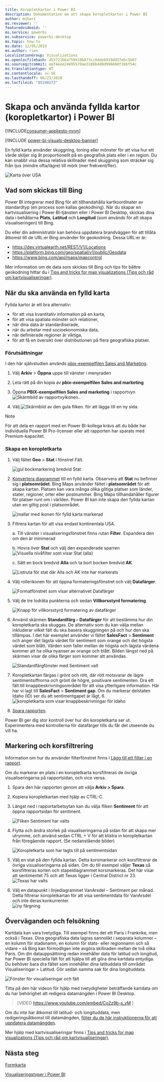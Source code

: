 ```yaml
---
title: Koropletkartor i Power BI
description: Dokumentation om att skapa koropletkartor i Power BI
author: mihart
ms.reviewer: ''
featuredvideoid: ''
ms.service: powerbi
ms.subservice: powerbi-desktop
ms.topic: how-to
ms.date: 12/05/2019
ms.author: rien
LocalizationGroup: Visualizations
ms.openlocfilehash: d53721b6a759410b873cc04deb919dd37ebc5b07
ms.sourcegitcommit: eef4eee24695570ae3186b4d8d99660df16bf54c
ms.translationtype: HT
ms.contentlocale: sv-SE
ms.lasthandoff: 06/23/2020
ms.locfileid: "85240273"
---
```

# <a name="create-and-use-filled-maps-choropleth-maps-in-power-bi"></a>Skapa och använda fyllda kartor (koropletkartor) i Power BI

[!INCLUDE[consumer-appliesto-nyyn](../includes/consumer-appliesto-nyyn.md)]

[!INCLUDE [power-bi-visuals-desktop-banner](../includes/power-bi-visuals-desktop-banner.md)]

En fylld karta använder skuggning, toning eller mönster för att visa hur ett värde skiljer sig åt proportionellt på en geografisk plats eller i en region.  Du kan snabbt visa dessa relativa skillnader med skuggning som sträcker sig från ljus (mindre ofta/lägre) till mörk (mer frekvent/fler).    

![Karta över USA](media/power-bi-visualization-filled-maps-choropleths/large-map.png)

## <a name="what-is-sent-to-bing"></a>Vad som skickas till Bing
Power BI integrerar med Bing för att tillhandahålla kartkoordinater av standardtyp (en process som kallas geokodning). När du skapar en kartvisualisering i Power BI-tjänsten eller i Power BI Desktop, skickas dina data i behållarna **Plats**, **Latitud** och **Longitud** (som används för att skapa visualiseringen) till Bing.

Du eller din administratör kan behöva uppdatera brandväggen för att tillåta åtkomst till de URL:er Bing använder för geokodning.  Dessa URL:er är:
- https://dev.virtualearth.net/REST/V1/Locations    
- https://platform.bing.com/geo/spatial/v1/public/Geodata    
- https://www.bing.com/api/maps/mapcontrol

Mer information om de data som skickas till Bing och tips för bättre geokodning hittar du i [Tips and tricks for map visualizations (Tips och råd om kartvisualiseringar)](power-bi-map-tips-and-tricks.md).

## <a name="when-to-use-a-filled-map"></a>När du ska använda en fylld karta
Fyllda kartor är ett bra alternativ:

* för att visa kvantitativ information på en karta,
* för att visa spatiala mönster och relationer,
* när dina data är standardiserade,
* när du arbetar med socioekonomiska data,
* när definierade regioner är viktiga,
* för att få en översikt över distributionen på flera geografiska platser.

### <a name="prerequisites"></a>Förutsättningar
I den här självstudien används [pbix-exempelfilen Sales and Marketing](https://download.microsoft.com/download/9/7/6/9767913A-29DB-40CF-8944-9AC2BC940C53/Sales%20and%20Marketing%20Sample%20PBIX.pbix).
1. Välj **Arkiv** > **Öppna** uppe till vänster i menyraden
   
2. Leta rätt på din kopia av **pbix-exempelfilen Sales and marketing**

1. Öppna **PBIX-exempelfilen Sales and marketing** i rapportvyn ![Skärmbild av rapportvyikonen.](media/power-bi-visualization-kpi/power-bi-report-view.png).

1. Välj ![Skärmbild av den gula fliken.](media/power-bi-visualization-kpi/power-bi-yellow-tab.png) för att lägga till en ny sida.

> [!NOTE]
> För att dela en rapport med en Power BI-kollega krävs att du både har individuella Power BI Pro-licenser eller att rapporten har sparats med Premium-kapacitet.    

### <a name="create-a-filled-map"></a>Skapa en koropletkarta
1. Välj fältet **Geo** \> **Stat** i fönstret Fält.    

   ![gul bockmarkering bredvid Stat](media/power-bi-visualization-filled-maps-choropleths/power-bi-state.png)
2. [Konvertera diagrammet](power-bi-report-change-visualization-type.md) till en fylld karta. Observera att **Stat** nu befinner sig i **platsområdet**. Bing Maps använder fältet i **platsområdet** för att skapa kartan.  Platsen kan vara många olika giltiga platser som länder, stater, regioner, orter eller postnummer. Bing Maps tillhandahåller figurer för platser runt om i världen. Power BI kan inte skapa den fyllda kartan utan en giltig post i platsområdet.  

   ![mallar med ikonen för fylld karta markerad](media/power-bi-visualization-filled-maps-choropleths/img003.png)
3. Filtrera kartan för att visa endast kontinentala USA.

   a.  Till vänster i visualiseringsfönstret finns rutan **Filter**. Expandera den om den är minimerad

   b.  Hovra över **Stat** och välj den expanderade sparren  
   ![Visuella nivåfilter som visar Stat (alla)](media/power-bi-visualization-filled-maps-choropleths/img004.png)

   c.  Sätt en bock bredvid **Alla** och ta bort bocken bredvid **AK**.

   ![Listruta för stat där Alla och AK inte har markerats](media/power-bi-visualization-filled-maps-choropleths/img005.png)
4. Välj rollerikonen för att öppna formateringsfönstret och välj  **Datafärger**.

    ![Formatfönstret som visar alternativet Datafärger](media/power-bi-visualization-filled-maps-choropleths/power-bi-colors-data.png)

5. Välj de tre lodräta punkterna och sedan **Villkorsstyrd formatering**.

    ![Knapp för villkorsstyrd formatering av datafärger](media/power-bi-visualization-filled-maps-choropleths/power-bi-conditional.png)

6. Använd skärmen **Standardfärg – Datafärger** för att bestämma hur din koropletkarta ska skuggas. De alternativ som du kan välja mellan inkluderar vilket fält du ska basera skuggningen på och hur den ska tillämpas. I det här exemplet använder vi fältet **SalesFact** > **Sentiment** och anger det lägsta värdet för sentiment som orange och det högsta värdet som blått. Värden som faller mellan de högsta och lägsta värdena kommer att ha olika nyanser av orange och blått. Bilden längst ned på skärmen visar de olika färger som kommer att användas. 

    ![Standardfärgfönster med Sentiment valt](media/power-bi-visualization-filled-maps-choropleths/power-bi-sentiment-field.png)

7. Koropletkartan färgas i grönt och rött, där rött motsvarar de lägre sentimentsiffrorna och grönt de högre, positivare sentimenten.  Dra ett fält till knappbeskrivningsområdet för att visa ytterligare information.  Här har vi lagt till **SalesFact** > **Sentiment gap**. Om du markerar delstaten Idaho (ID) ser du att sentimentgapet är lågt, 6.
   ![koropletkarta som visar knappbeskrivningar för Idaho](media/power-bi-visualization-filled-maps-choropleths/power-bi-idaho-filled-map.png)

10. [Spara rapporten](../create-reports/service-report-save.md).

Power BI ger dig stor kontroll över hur din koropletkarta ser ut. Experimentera med kontrollerna för datafärger tills du får det utseende du vill ha. 

## <a name="highlighting-and-cross-filtering"></a>Markering och korsfiltrering
Information om hur du använder filterfönstret finns i [Lägg till ett filter i en rapport](../create-reports/power-bi-report-add-filter.md).

Om du markerar en plats i en koropletkarta korsfiltreras de övriga visualiseringarna på rapportsidan, och vice versa.

1. Spara den här rapporten genom att välja **Arkiv > Spara**. 

2. Kopiera koropletkartan med hjälp av CTRL-C.

3. Längst ned i rapportarbetsytan kan du välja fliken **Sentiment** för att öppna rapportsidan för sentiment.

    ![Fliken Sentiment har valts](media/power-bi-visualization-filled-maps-choropleths/power-bi-sentiment-tab.png)

4. Flytta och ändra storlek på visualiseringarna på sidan för att skapa mer utrymme, och använd sedan CTRL + V för att klistra in koropletkartan från föregående rapport. (Se nedanstående bilder)

   ![Koropletkarta som har lagts till på sentimentsidan](media/power-bi-visualization-filled-maps-choropleths/power-bi-map.png)

5. Välj en stat på den fyllda kartan.  Detta korsmarkerar och korsfiltrerar de övriga visualiseringarna på sidan. Om du till exempel väljer **Texas** så korsfiltreras korten och stapeldiagrammet korsmarkeras. Det här visar att sentimentet 75 och att Texas ligger i Central District nr 23.   
   ![Texas har valts](media/power-bi-visualization-filled-maps-choropleths/power-bi-filter.png)
2. Välj en datapunkt i linjediagrammet VanArsdel – Sentiment per månad. Detta filtrerar koropletkartan för att visa sentimentdata för VanArsdel och inte deras konkurrenter.  
   ![ny färgning](media/power-bi-visualization-filled-maps-choropleths/power-bi-vanarsdel.png)

## <a name="considerations-and-troubleshooting"></a>Överväganden och felsökning
Kartdata kan vara tvetydiga.  Till exempel finns det ett Paris i Frankrike, men också i Texas. Dina geografiska data lagras sannolikt i separata kolumner – en kolumn för stadsnamn, en kolumn för stats- eller regionnamn och så vidare – så Bing kan förmodligen inte avgöra skillnaden mellan de två olika Paris. Om din datauppsättning redan innehåller data för latitud och longitud, har Power BI speciella fält för att hjälpa till att göra dina kartdata entydiga. Du behöver bara dra fältet som innehåller dina latituddata till området Visualiseringar \> Latitud.  Gör sedan samma sak för dina longituddata.    

![Fönster för visualiseringar och fält](media/power-bi-visualization-filled-maps-choropleths/pbi-latitude.png)

Titta på den här videon för hjälp med tvetydigheter beträffande kartdata om du har behörighet att redigera datamängden i Power BI Desktop.

> [VIDEO https://www.youtube.com/embed/Co2z9b-s_yM ]

Om du inte har åtkomst till latitud- och longituddata, men redigeringsåtkomst till datamängden, [följer du de här instruktionerna för att uppdatera datamängden](https://support.office.com/article/Maps-in-Power-View-8A9B2AF3-A055-4131-A327-85CC835271F7).

Mer hjälp med kartvisualiseringar finns i [Tips and tricks for map visualizations (Tips och råd om kartvisualiseringar)](../power-bi-map-tips-and-tricks.md).

## <a name="next-steps"></a>Nästa steg

[Formkarta](desktop-shape-map.md)

[Visualiseringstyper i Power BI](power-bi-visualization-types-for-reports-and-q-and-a.md)


